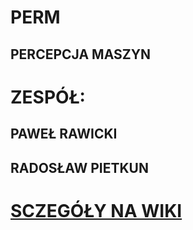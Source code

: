 # PERM
## PERCEPCJA MASZYN
# ZESPÓŁ:
## PAWEŁ RAWICKI
## RADOSŁAW PIETKUN
# [SCZEGÓŁY NA WIKI](https://github.com/czogran/PERM/wiki)
